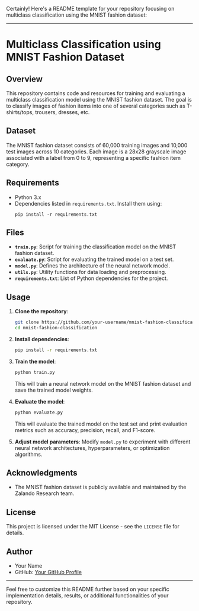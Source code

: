 Certainly! Here's a README template for your repository focusing on multiclass classification using the MNIST fashion dataset:

---

# Multiclass Classification using MNIST Fashion Dataset

## Overview
This repository contains code and resources for training and evaluating a multiclass classification model using the MNIST fashion dataset. The goal is to classify images of fashion items into one of several categories such as T-shirts/tops, trousers, dresses, etc.

## Dataset
The MNIST fashion dataset consists of 60,000 training images and 10,000 test images across 10 categories. Each image is a 28x28 grayscale image associated with a label from 0 to 9, representing a specific fashion item category.

## Requirements
- Python 3.x
- Dependencies listed in `requirements.txt`. Install them using:
  ```
  pip install -r requirements.txt
  ```

## Files
- **`train.py`**: Script for training the classification model on the MNIST fashion dataset.
- **`evaluate.py`**: Script for evaluating the trained model on a test set.
- **`model.py`**: Defines the architecture of the neural network model.
- **`utils.py`**: Utility functions for data loading and preprocessing.
- **`requirements.txt`**: List of Python dependencies for the project.

## Usage
1. **Clone the repository**:
   ```bash
   git clone https://github.com/your-username/mnist-fashion-classification.git
   cd mnist-fashion-classification
   ```

2. **Install dependencies**:
   ```bash
   pip install -r requirements.txt
   ```

3. **Train the model**:
   ```bash
   python train.py
   ```
   This will train a neural network model on the MNIST fashion dataset and save the trained model weights.

4. **Evaluate the model**:
   ```bash
   python evaluate.py
   ```
   This will evaluate the trained model on the test set and print evaluation metrics such as accuracy, precision, recall, and F1-score.

5. **Adjust model parameters**:
   Modify `model.py` to experiment with different neural network architectures, hyperparameters, or optimization algorithms.

## Acknowledgments
- The MNIST fashion dataset is publicly available and maintained by the Zalando Research team.

## License
This project is licensed under the MIT License - see the `LICENSE` file for details.

## Author
- Your Name
- GitHub: [Your GitHub Profile](https://github.com/your-username)

---

Feel free to customize this README further based on your specific implementation details, results, or additional functionalities of your repository.
